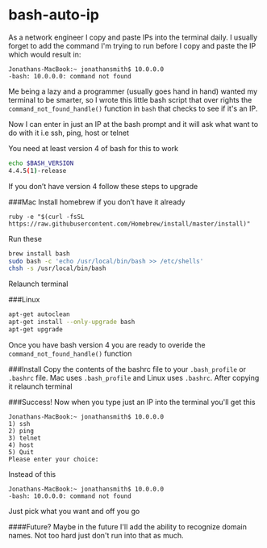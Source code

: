 # bash-auto-ipAs a network engineer I copy and paste IPs into the terminal daily. I usually forget to add the command I'm trying to run before I copy and paste the IP which would result in: ```Jonathans-MacBook:~ jonathansmith$ 10.0.0.0-bash: 10.0.0.0: command not found```Me being a lazy and a programmer (usually goes hand in hand) wanted my terminal to be smarter, so I wrote this little bash script that over rights the `command_not_found_handle()` function in `bash` that checks to see if it's an IP.Now I can enter in just an IP at the bash prompt and it will ask what want to do with it i.e ssh, ping, host or telnetYou need at least version 4 of bash for this to work```bashecho $BASH_VERSION4.4.5(1)-release```If you don’t have version 4 follow these steps to upgrade###MacInstall homebrew if you don’t have it already```ruby -e "$(curl -fsSL https://raw.githubusercontent.com/Homebrew/install/master/install)"```Run these```bashbrew install bashsudo bash -c 'echo /usr/local/bin/bash >> /etc/shells'chsh -s /usr/local/bin/bash```Relaunch terminal ###Linux```bashapt-get autocleanapt-get install --only-upgrade bashapt-get upgrade```Once you have bash version 4 you are ready to overide the `command_not_found_handle()` function###InstallCopy the contents of the bashrc file to your `.bash_profile` or `.bashrc` file. Mac uses `.bash_profile` and Linux uses `.bashrc`. After copying it relaunch terminal###Success!Now when you type just an IP into the terminal you'll get this```Jonathans-MacBook:~ jonathansmith$ 10.0.0.01) ssh
2) ping
3) telnet
4) host
5) QuitPlease enter your choice: ```Instead of this```Jonathans-MacBook:~ jonathansmith$ 10.0.0.0-bash: 10.0.0.0: command not found```Just pick what you want and off you go

####Future?
Maybe in the future I'll add the ability to recognize domain names. Not too hard just don't run into that as much.